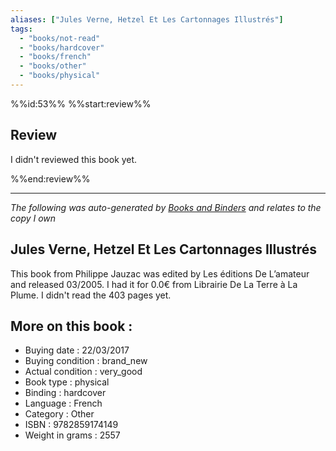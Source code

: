 ```yaml
---
aliases: ["Jules Verne, Hetzel Et Les Cartonnages Illustrés"] 
tags: 
  - "books/not-read" 
  - "books/hardcover" 
  - "books/french"
  - "books/other"
  - "books/physical"
---
```

%%id:53%%
%%start:review%%
## Review
I didn't reviewed this book yet. 

%%end:review%%

---
_The following was auto-generated by [Books and Binders](Books%20and%20Binders.md) and relates to the copy I own_
## Jules Verne, Hetzel Et Les Cartonnages Illustrés
This book from Philippe Jauzac was edited by Les éditions De L’amateur and released 03/2005. I had it for 0.0€ from Librairie De La Terre à La Plume. I didn't read the 403 pages yet.

## More on this book :
- Buying date : 22/03/2017
- Buying condition : brand_new
- Actual condition : very_good
- Book type : physical
- Binding : hardcover
- Language : French
- Category : Other
- ISBN : 9782859174149
- Weight in grams : 2557
